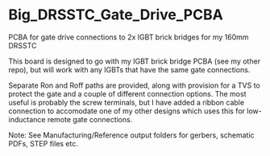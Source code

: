 # Big_DRSSTC_Gate_Drive_PCBA
PCBA for gate drive connections to 2x IGBT brick bridges for my 160mm DRSSTC

This board is designed to go with my IGBT brick bridge PCBA (see my other repo), but will work with any IGBTs that have the same gate connections.

Separate Ron and Roff paths are provided, along with provision for a TVS to protect the gate and a couple of different connection options. The most useful is probably the screw terminals, but I have added a ribbon cable connection to accomodate one of my other designs which uses this for low-inductance remote gate connections.

Note: See Manufacturing/Reference output folders for gerbers, schematic PDFs, STEP files etc.
